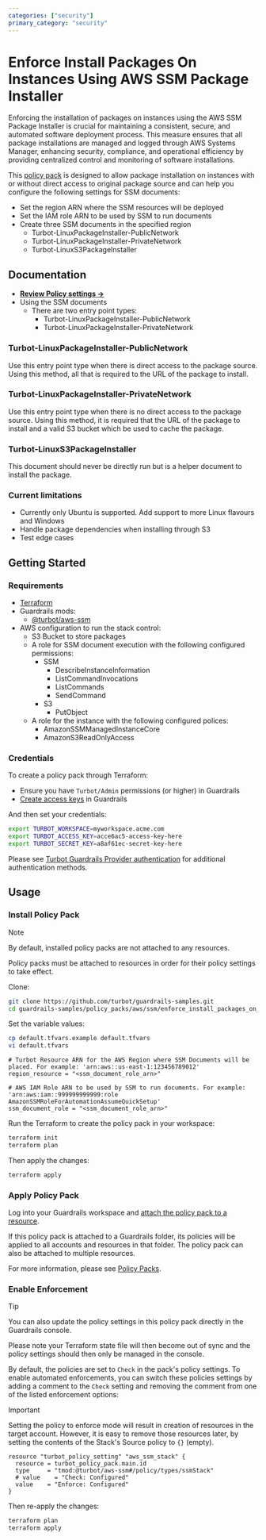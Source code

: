 ```yaml
---
categories: ["security"]
primary_category: "security"
---
```


# Enforce Install Packages On Instances Using AWS SSM Package Installer

Enforcing the installation of packages on instances using the AWS SSM Package Installer is crucial for maintaining a consistent, secure, and automated software deployment process. This measure ensures that all package installations are managed and logged through AWS Systems Manager, enhancing security, compliance, and operational efficiency by providing centralized control and monitoring of software installations.

This [policy pack](https://turbot.com/guardrails/docs/concepts/resources/smart-folders) is designed to allow package installation on instances with or without direct access to original package source and can help you configure the following settings for SSM documents:

- Set the region ARN where the SSM resources will be deployed
- Set the IAM role ARN to be used by SSM to run documents
- Create three SSM documents in the specified region
  - Turbot-LinuxPackageInstaller-PublicNetwork
  - Turbot-LinuxPackageInstaller-PrivateNetwork
  - Turbot-LinuxS3PackageInstaller

## Documentation

- **[Review Policy settings →](https://hub-guardrails-turbot-com-git-development-turbot.vercel.app/policy-packs/enforce_install_packages_on_instances_using_ssm_package_installer/settings)**
- Using the SSM documents
  - There are two entry point types:
    - Turbot-LinuxPackageInstaller-PublicNetwork
    - Turbot-LinuxPackageInstaller-PrivateNetwork

### Turbot-LinuxPackageInstaller-PublicNetwork

Use this entry point type when there is direct access to the package source.
Using this method, all that is required to the URL of the package to install.

### Turbot-LinuxPackageInstaller-PrivateNetwork

Use this entry point type when there is no direct access to the package source.
Using this method, it is required that the URL of the package to install and a valid S3 bucket which be used to cache the package.

### Turbot-LinuxS3PackageInstaller

This document should never be directly run but is a helper document to install the package.

### Current limitations

- Currently only Ubuntu is supported. Add support to more Linux flavours and Windows
- Handle package dependencies when installing through S3
- Test edge cases

## Getting Started

### Requirements

- [Terraform](https://developer.hashicorp.com/terraform/tutorials/aws-get-started/install-cli)
- Guardrails mods:
  - [@turbot/aws-ssm](https://hub-guardrails-turbot-com-git-development-turbot.vercel.app/aws/mods/aws-ssm)
- AWS configuration to run the stack control:
  - S3 Bucket to store packages
  - A role for SSM document execution with the following configured permissions:
    - SSM
      - DescribeInstanceInformation
      - ListCommandInvocations
      - ListCommands
      - SendCommand
    - S3
      - PutObject
  - A role for the instance with the following configured polices:
    - AmazonSSMManagedInstanceCore
    - AmazonS3ReadOnlyAccess

### Credentials

To create a policy pack through Terraform:

- Ensure you have `Turbot/Admin` permissions (or higher) in Guardrails
- [Create access keys](https://turbot.com/guardrails/docs/guides/iam/access-keys#generate-a-new-guardrails-api-access-key) in Guardrails

And then set your credentials:

```sh
export TURBOT_WORKSPACE=myworkspace.acme.com
export TURBOT_ACCESS_KEY=acce6ac5-access-key-here
export TURBOT_SECRET_KEY=a8af61ec-secret-key-here
```

Please see [Turbot Guardrails Provider authentication](https://registry.terraform.io/providers/turbot/turbot/latest/docs#authentication) for additional authentication methods.

## Usage

### Install Policy Pack

> [!NOTE]
> By default, installed policy packs are not attached to any resources.
>
> Policy packs must be attached to resources in order for their policy settings to take effect.

Clone:

```sh
git clone https://github.com/turbot/guardrails-samples.git
cd guardrails-samples/policy_packs/aws/ssm/enforce_install_packages_on_instances_using_ssm_package_installer
```

Set the variable values:

```sh
cp default.tfvars.example default.tfvars
vi default.tfvars
```

```hcl
# Turbot Resource ARN for the AWS Region where SSM Documents will be placed. For example: 'arn:aws::us-east-1:123456789012'
region_resource = "<ssm_document_role_arn>"

# AWS IAM Role ARN to be used by SSM to run documents. For example: 'arn:aws:iam::999999999999:role AmazonSSMRoleForAutomationAssumeQuickSetup'
ssm_document_role = "<ssm_document_role_arn>"
```

Run the Terraform to create the policy pack in your workspace:

```sh
terraform init
terraform plan
```

Then apply the changes:

```sh
terraform apply
```

### Apply Policy Pack

Log into your Guardrails workspace and [attach the policy pack to a resource](https://turbot.com/guardrails/docs/guides/working-with-folders/smart#attach-a-smart-folder-to-a-resource).

If this policy pack is attached to a Guardrails folder, its policies will be applied to all accounts and resources in that folder. The policy pack can also be attached to multiple resources.

For more information, please see [Policy Packs](https://turbot.com/guardrails/docs/concepts/resources/smart-folders).

### Enable Enforcement

> [!TIP]
> You can also update the policy settings in this policy pack directly in the Guardrails console.
>
> Please note your Terraform state file will then become out of sync and the policy settings should then only be managed in the console.

By default, the policies are set to `Check` in the pack's policy settings. To enable automated enforcements, you can switch these policies settings by adding a comment to the `Check` setting and removing the comment from one of the listed enforcement options:

> [!IMPORTANT]
> Setting the policy to enforce mode will result in creation of resources in the target account. However, it is easy to remove those resources later, by setting the contents of the Stack's Source policy to `{}` (empty).

```hcl
resource "turbot_policy_setting" "aws_ssm_stack" {
  resource = turbot_policy_pack.main.id
  type     = "tmod:@turbot/aws-ssm#/policy/types/ssmStack"
  # value    = "Check: Configured"
  value    = "Enforce: Configured"
}
```

Then re-apply the changes:

```sh
terraform plan
terraform apply
```
